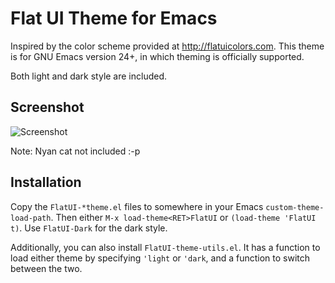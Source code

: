 # Flat UI Theme for Emacs

Inspired by the color scheme provided at http://flatuicolors.com. This
theme is for GNU Emacs version 24+, in which theming is officially
supported.

Both light and dark style are included.

## Screenshot

![Screenshot](https://raw.github.com/MetroWind/emacs-flatui-theme/master/shot.png)

Note: Nyan cat not included :-p

## Installation

Copy the `FlatUI-*theme.el` files to somewhere in your Emacs
`custom-theme-load-path`. Then either `M-x load-theme<RET>FlatUI` or
`(load-theme 'FlatUI t)`. Use `FlatUI-Dark` for the dark style.

Additionally, you can also install `FlatUI-theme-utils.el`. It has a
function to load either theme by specifying `'light` or `'dark`, and a
function to switch between the two.

